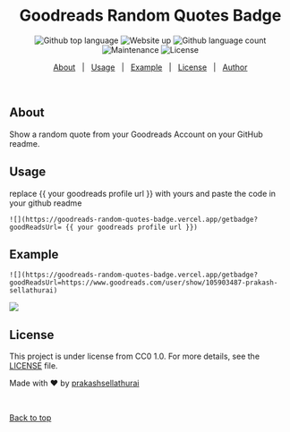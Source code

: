 <!-- <div align="center" id="top"> 
  <img src="./images/banner.png" alt="Goodreads Random Quotes Badge"  />

  &#xa0;

  <a href="https://goodreads-random-quotes-badge.vercel.app/">https://goodreads-random-quotes-badge.vercel.app/</a>
</div> -->

<h1 align="center">Goodreads Random Quotes Badge</h1>

<p align="center">
  <img alt="Github top language" src="https://img.shields.io/badge/Made%20with-Python-1f425f.svg">



  <img alt="Website up" src="https://img.shields.io/website-up-down-green-red/http/shields.io.svg">

  <img alt="Github language count" src="https://img.shields.io/github/languages/count/prakashsellathurai/goodreads-random-quotes-badge?color=56BEB8">

<img alt="Maintenance" src="https://img.shields.io/maintenance/yes/2021">

  <img alt="License" src="https://img.shields.io/github/license/prakashsellathurai/goodreads-random-quotes-badge?color=56BEB8">

  <!-- <img alt="Github issues" src="https://img.shields.io/github/issues/prakashsellathurai/goodreads-random-quotes-badge?color=56BEB8" /> -->

  <!-- <img alt="Github forks" src="https://img.shields.io/github/forks/prakashsellathurai/goodreads-random-quotes-badge?color=56BEB8" /> -->

  <!-- <img alt="Github stars" src="https://img.shields.io/github/stars/prakashsellathurai/goodreads-random-quotes-badge?color=56BEB8" /> -->


</p>

<!-- Status -->

<!-- <h4 align="center"> 
	🚧  Goodreads Random Quotes Badge 🚀 Under construction...  🚧
</h4> 

<hr> -->

<p align="center">
  <a href="about">About</a> &#xa0; | &#xa0; 
  <a href="usage">Usage</a> &#xa0; | &#xa0; 
  <a href="example">Example</a> &#xa0; | &#xa0; 
  <a href="license">License</a> &#xa0; | &#xa0;
  <a href="https://github.com/prakashsellathurai" target="_blank">Author</a>
</p>

<br>

##  About ##

Show a random quote from your Goodreads Account on your GitHub readme.

## Usage
replace {{ your goodreads profile url }} with yours  and paste the  code in your github readme 

``` 
![](https://goodreads-random-quotes-badge.vercel.app/getbadge?goodReadsUrl= {{ your goodreads profile url }})
```


## Example

```
![](https://goodreads-random-quotes-badge.vercel.app/getbadge?goodReadsUrl=https://www.goodreads.com/user/show/105903487-prakash-sellathurai)
```


![](https://goodreads-random-quotes-badge.vercel.app/getbadge?goodReadsUrl=https://www.goodreads.com/user/show/105903487-prakash-sellathurai)

## License ##

This project is under license from CC0 1.0. For more details, see the [LICENSE](LICENSE) file.


Made with :heart: by <a href="https://github.com/prakashsellathurai" target="_blank">prakashsellathurai</a>

&#xa0;

<a href="#top">Back to top</a>
